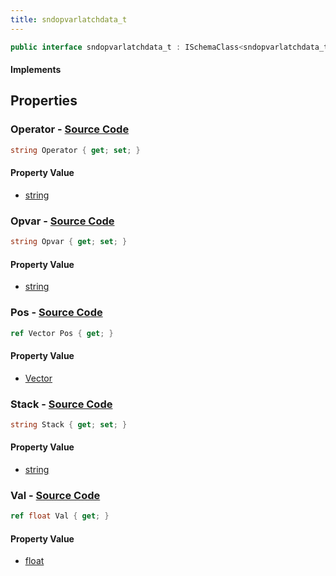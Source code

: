 ```yaml
---
title: sndopvarlatchdata_t
---
```


```csharp
public interface sndopvarlatchdata_t : ISchemaClass<sndopvarlatchdata_t>, ISchemaField, ISchemaClass, INativeHandle
```

#### Implements

## Properties

### **Operator** - [Source Code](https://github.com/swiftly-solution/swiftlys2/blob/main/managed/src/SwiftlyS2.Generated/Schemas/Interfaces/sndopvarlatchdata_t.cs#L18)

```csharp
string Operator { get; set; }
```

#### Property Value

- [string](https://learn.microsoft.com/dotnet/api/system.string)

### **Opvar** - [Source Code](https://github.com/swiftly-solution/swiftlys2/blob/main/managed/src/SwiftlyS2.Generated/Schemas/Interfaces/sndopvarlatchdata_t.cs#L20)

```csharp
string Opvar { get; set; }
```

#### Property Value

- [string](https://learn.microsoft.com/dotnet/api/system.string)

### **Pos** - [Source Code](https://github.com/swiftly-solution/swiftlys2/blob/main/managed/src/SwiftlyS2.Generated/Schemas/Interfaces/sndopvarlatchdata_t.cs#L24)

```csharp
ref Vector Pos { get; }
```

#### Property Value

- [Vector](/docs/api/shared/natives/vector)

### **Stack** - [Source Code](https://github.com/swiftly-solution/swiftlys2/blob/main/managed/src/SwiftlyS2.Generated/Schemas/Interfaces/sndopvarlatchdata_t.cs#L16)

```csharp
string Stack { get; set; }
```

#### Property Value

- [string](https://learn.microsoft.com/dotnet/api/system.string)

### **Val** - [Source Code](https://github.com/swiftly-solution/swiftlys2/blob/main/managed/src/SwiftlyS2.Generated/Schemas/Interfaces/sndopvarlatchdata_t.cs#L22)

```csharp
ref float Val { get; }
```

#### Property Value

- [float](https://learn.microsoft.com/dotnet/api/system.single)


